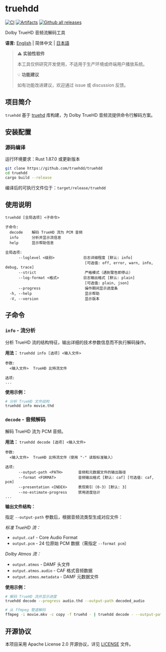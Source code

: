 # truehdd
[![CI](https://github.com/truehdd/truehdd/workflows/CI/badge.svg)](https://github.com/truehdd/truehdd/actions/workflows/ci.yml)
[![Artifacts](https://github.com/truehdd/truehdd/workflows/Artifacts/badge.svg)](https://github.com/truehdd/truehdd/actions/workflows/release.yml)
[![Github all releases](https://img.shields.io/github/downloads/truehdd/truehdd/total.svg)](https://GitHub.com/truehdd/truehdd/releases/)

Dolby TrueHD 音频流解码工具

**语言:** [English](README.md) | 简体中文 | [日本語](README.ja.md)

> ⚠️ **实验性软件** 
> 
> 本工具仅供研究开发使用，不适用于生产环境或终端用户播放系统。
> 
> 💡 **功能建议**  
> 
> 如有功能改进建议，欢迎通过 issue 或 discussion 反馈。

## 项目简介

`truehdd` 基于 [truehd](truehd/) 库构建，为 Dolby TrueHD 音频流提供命令行解码方案。

## 安装配置

### 源码编译

运行环境要求：Rust 1.87.0 或更新版本

```bash
git clone https://github.com/truehdd/truehdd
cd truehdd
cargo build --release
```

编译后的可执行文件位于：`target/release/truehdd`

## 使用说明

```
truehdd [全局选项] <子命令>

子命令:
  decode    解码 TrueHD 流为 PCM 音频
  info      分析并显示流信息
  help      显示帮助信息

全局选项:
      --loglevel <级别>             日志详细程度 [默认: info]
                                    [可选值: off, error, warn, info, debug, trace]
      --strict                      严格模式（遇到警告即停止）
      --log-format <格式>           日志输出格式 [默认: plain]
                                    [可选值: plain, json]
      --progress                    操作期间显示进度条
  -h, --help                        显示帮助
  -V, --version                     显示版本
```

## 子命令

### `info` - 流分析

分析 TrueHD 流的结构特征，输出详细的技术参数信息而不执行解码操作。

**用法：** `truehdd info [选项] <输入文件>`

```
参数:
  <输入文件>  TrueHD 比特流文件

选项:
...
```

**使用示例：**
```bash
# 分析 TrueHD 文件结构
truehdd info movie.thd
```

### `decode` - 音频解码

解码 TrueHD 流为 PCM 音频。

**用法：** `truehdd decode [选项] <输入文件>`

```
参数:
  <输入文件>  TrueHD 比特流文件（使用 "-" 读取标准输入）

选项:
      --output-path <PATH>       音频和元数据文件的输出路径
      --format <FORMAT>          音频输出格式 [默认: caf] [可选值: caf, pcm]
      --presentation <INDEX>     表现索引 (0-3) [默认: 3]
      --no-estimate-progress     禁用进度估计
...
```

**输出文件结构：**

指定 `--output-path` 参数后，根据音频流类型生成对应文件：

*标准 TrueHD 流：*
- `output.caf` - Core Audio Format
- `output.pcm` - 24 位原始 PCM 数据（需指定 `--format pcm`）

*Dolby Atmos 流：*
- `output.atmos` - DAMF 头文件
- `output.atmos.audio` - CAF 格式音频数据
- `output.atmos.metadata` - DAMF 元数据文件

**使用示例：**
```bash
# 解码 TrueHD 流并显示进度
truehdd decode --progress audio.thd --output-path decoded_audio

# 从 ffmpeg 管道解码
ffmpeg -i movie.mkv -c copy -f truehd - | truehdd decode - --output-path audio
```

## 开源协议

本项目采用 Apache License 2.0 开源协议，详见 [LICENSE](LICENSE) 文件。